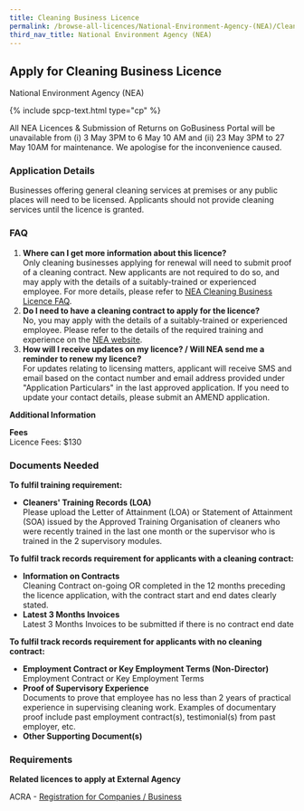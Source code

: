 ```yaml
---
title: Cleaning Business Licence
permalink: /browse-all-licences/National-Environment-Agency-(NEA)/Cleaning-Business-Licence
third_nav_title: National Environment Agency (NEA)
---
```


## Apply for Cleaning Business Licence

National Environment Agency (NEA)

{% include spcp-text.html type="cp" %}

<p>All NEA Licences & Submission of Returns on GoBusiness Portal will be unavailable from (i) 3 May 3PM to 6 May 10 AM and (ii) 23 May 3PM to 27 May 10AM for maintenance. We apologise for the inconvenience caused.</p>

<H3>Application Details</H3>

<p>Businesses offering general cleaning services at premises or any public places will need to be licensed. Applicants should not provide cleaning services until the licence is granted.</p>
<h3>FAQ</h3>
<ol>
<li><strong>Where can I get more information about this licence?</strong><br>Only cleaning businesses applying for renewal will need to submit proof of a cleaning contract. New applicants are not required to do so, and may apply with the details of a suitably-trained or experienced employee. For more details, please refer to&nbsp;<a href="https://www.nea.gov.sg/our-services/public-cleanliness/cleaning-industry/cleaning-business-licence/cleaning-business-licence-faq" target="_blank" rel="noopener">NEA Cleaning Business Licence FAQ</a>.</li>
<li><strong>Do I need to have a cleaning contract to apply for the licence?<br></strong>No, you may apply with the details of a suitably-trained or experienced employee. Please refer to the details of the required training and experience on the <a href="https://www.nea.gov.sg/our-services/public-cleanliness/cleaning-industry/cleaning-business-licence/cleaning-business-licence-faq" target="_blank" rel="noopener">NEA website</a>.</li>
<li><strong>How will I receive updates on my licence? / Will NEA send me a reminder to renew my licence?</strong><br>For updates relating to licensing matters, applicant will receive SMS and email based on the contact number and email address provided under "Application Particulars" in the last approved application. If you need to update your contact details, please submit an AMEND application.</li>
</ol>

<strong>Additional Information</strong>

<p><strong>Fees</strong><br>Licence Fees: $130</p>

<H3>Documents Needed</H3>

<p><strong>To fulfil training requirement:</strong></p> 
<ul> 
<li><strong>Cleaners' Training Records (LOA)<br></strong>Please upload the Letter of Attainment (LOA) or Statement of Attainment (SOA) issued by the Approved Training Organisation of cleaners who were recently trained in the last one month or the supervisor who is trained in the 2 supervisory modules.</li> 
</ul> 
<p><strong>To fulfil track records requirement for applicants with a cleaning contract:</strong></p> 
<ul> 
<li><strong>Information on Contracts<br></strong>Cleaning Contract on-going OR completed in the 12 months preceding the licence application, with the contract start and end dates clearly stated.</li> 
<li><strong>Latest 3 Months Invoices<br></strong>Latest 3 Months Invoices to be submitted if there is no contract end date</li> 
</ul> 
<p><strong>To fulfil track records requirement for applicants with no cleaning contract:</strong></p> 
<ul> 
<li><strong>Employment Contract or Key Employment Terms (Non-Director)<br></strong>Employment Contract or Key Employment Terms</li> 
<li><strong>Proof of Supervisory Experience<br></strong>Documents to prove that employee has no less than 2 years of practical experience in supervising cleaning work. Examples of documentary proof include past employment contract(s), testimonial(s) from past employer, etc.</li> 
<li><strong>Other Supporting Document(s)</strong></li> 
</ul>

<H3>Requirements</H3>

<p><strong>Related licences to apply at External Agency</strong></p>
<p>ACRA - <a href="https://www.acra.gov.sg/Home/" target="_blank" rel="noopener">Registration for Companies / Business</a></p>

